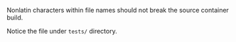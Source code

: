 Nonlatin characters within file names should not break the source container build.

Notice the file under `tests/` directory.
